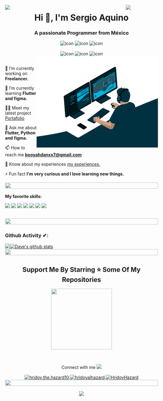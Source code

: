 
<img align="left" src="https://user-images.githubusercontent.com/65187002/144930161-2f783401-8d27-4fdf-a2f7-cc0ba32f1f1f.gif" width="21%" style="display:inline;"><img align="right" src="https://user-images.githubusercontent.com/65187002/144930161-2f783401-8d27-4fdf-a2f7-cc0ba32f1f1f.gif" width="21%" style="display:inline;">

<h1 align="center">Hi 👋, I'm Sergio Aquino</h1>
<h3 align="center">A passionate Programmer from México</h3>


<p align="center"> 
 

<div align="center">
  <img src="https://techstack-generator.vercel.app/python-icon.svg" alt="icon" width="50" height="50" />
  <img src="https://techstack-generator.vercel.app/js-icon.svg" alt="icon"width="50" height="50" />
 <img src="https://techstack-generator.vercel.app/mysql-icon.svg" alt="icon" width="50" height="50" />
</div>

<br>

<div align="center">
  <img src="https://techstack-generator.vercel.app/aws-icon.svg" alt="icon" width="50" height="50" />
  <img src="https://techstack-generator.vercel.app/github-icon.svg" alt="icon" width="50" height="50" />
  <img src="https://techstack-generator.vercel.app/prettier-icon.svg" alt="icon" width="50" height="50" />
</div>

<img align="right" alt="Coding" width="400" src="https://github.com/supravatm/supravatm/blob/main/src/code.gif">

<br>

🔭 I’m currently working on **Freelancer.**

🌱 I’m currently learning **Flutter and figma.**

👨‍💻 Meet my latest project [Portafolio](https://www.figma.com/proto/1UymDodNJylcQvndJsE1mT/Untitled?page-id=0%3A1&type=design&node-id=1-74&viewport=599%2C314%2C0.28&t=Devs4hSwNFrUMylJ-1&scaling=scale-down&starting-point-node-id=1%3A2&show-proto-sidebar=1)

💬 Ask me about **Flutter, Python and figma.**

📫 How to reach me **booyahdanxx7@gmail.com**

📄 Know about my experiences [my experiences.](https://github.com/DanxxMVP)

⚡ Fun fact **I'm very curious and I love learning new things.**


<img src="https://i.imgur.com/dBaSKWF.gif" height="20" width="100%">


**My favorite skills:**

<p>
  <code><img width="10%" src="https://www.vectorlogo.zone/logos/python/python-icon.svg"></code>
  <code><img width="10%" src="https://www.vectorlogo.zone/logos/flutterio/flutterio-icon.svg"></code>
  <code><img width="10%" src="https://www.vectorlogo.zone/logos/dartlang/dartlang-icon.svg"></code>
  <code><img width="10%" src="https://www.vectorlogo.zone/logos/w3_html5/w3_html5-icon.svg"></code>
  <code><img width="10%" src="https://www.vectorlogo.zone/logos/w3_css/w3_css-icon.svg"></code>
  <code><img width="10%" src="https://www.vectorlogo.zone/logos/figma/figma-icon.svg"></code>
  <code><img width="10%" src="https://www.vectorlogo.zone/logos/mysql/mysql-icon.svg"></code>
</p>
<br/>
<img src="https://i.imgur.com/dBaSKWF.gif" height="20" width="100%">

### Github Activity ✔:

<a href="https://github.com/DanxxMVP">
  <img align="left" src="https://github-readme-stats.vercel.app/api/top-langs/?username=DanxxMVP&theme=tokyonight" />
  </a>

<a href="https://github.com/DanxxMVP">
 <img align="center" src="https://github-readme-stats.vercel.app/api?username=DanxxMVP&show_icons=true&theme=tokyonight&line_height=27" alt="Dave's github stats"/>
</a>
<br/>
<img src="https://i.imgur.com/dBaSKWF.gif" height="20" width="100%">
<br/>



<h2 align='center'>Support Me By Starring ⭐ Some Of My Repositories</h2>

<p align='center'>
<img src="https://media.giphy.com/media/O51MQ3DduOcGW6ofR3/giphy.gif" width="200" height="200" frameBorder="0" class="giphy-embed" allowFullScreen></img></p>
<br>

<div style="text-align: center;">
  <p>Connect with me <img src="https://media.giphy.com/media/iY8CRBdQXODJSCERIr/giphy.gif" width="30px"></p>
  <a href="https://fb.com/hridoy.the.hazard10" target="blank">
    <img align="center" src="https://raw.githubusercontent.com/rahuldkjain/github-profile-readme-generator/master/src/images/icons/Social/facebook.svg" alt="hridoy.the.hazard10" height="30" width="40" />
  </a>
  <a href="https://instagram.com/hridoyalhazard" target="blank">
    <img align="center" src="https://raw.githubusercontent.com/rahuldkjain/github-profile-readme-generator/master/src/images/icons/Social/instagram.svg" alt="hridoyalhazard" height="30" width="40" />
  </a>
  <a href="https://github.com/HridoyHazard" target="blank">
    <img align="center" src="https://raw.githubusercontent.com/rahuldkjain/github-profile-readme-generator/master/src/images/icons/Social/github.svg" alt="HridoyHazard" height="30" width="40" />
  </a>
</div>


<img src="https://i.imgur.com/dBaSKWF.gif" height="20" width="100%">

<!--Footer--> 
<p align="center">
  <img src="https://capsule-render.vercel.app/api?type=waving&color=gradient&height=65&section=footer"/>
</p>
 
<br>
